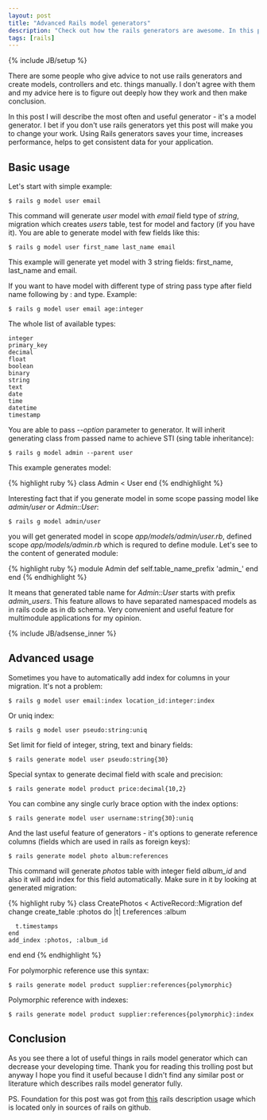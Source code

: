 ```yaml
---
layout: post
title: "Advanced Rails model generators"
description: "Check out how the rails generators are awesome. In this post you will read how to use rails model generators for 100%"
tags: [rails]
---
```

{% include JB/setup %}

There are some people who give advice to not use rails generators and create models, controllers and etc. things manually. I don't agree with them and my advice here is to figure out deeply how they work and then make conclusion.

In this post I will describe the most often and useful generator - it's a model generator. I bet if you don't use rails generators yet this post will make you to change your work. Using Rails generators saves your time, increases performance, helps to get consistent data for your application.

## Basic usage

Let's start with simple example:

    $ rails g model user email

This command will generate *user* model with *email* field type of *string*, migration which creates *users* table, test for model and factory (if you have it). You are able to generate model with few fields like this:

    $ rails g model user first_name last_name email

This example will generate yet model with 3 string fields: first_name, last_name and email.

If you want to have model with different type of string pass type after field name following by : and type. Example:

    $ rails g model user email age:integer

The whole list of available types:

    integer
    primary_key
    decimal
    float
    boolean
    binary
    string
    text
    date
    time
    datetime
    timestamp

You are able to pass *--option* parameter to generator. It will inherit generating class from passed name to achieve STI (sing table inheritance):

    $ rails g model admin --parent user

This example generates model:

{% highlight ruby %}
class Admin < User
end
{% endhighlight %}

Interesting fact that if you generate model in some scope passing model like *admin/user* or *Admin::User*:

    $ rails g model admin/user

you will get generated model in scope *app/models/admin/user.rb*, defined scope *app/models/admin.rb* which is requred to define module. Let's see to the content of generated module:

{% highlight ruby %}
module Admin
  def self.table_name_prefix
    'admin_'
  end
end
{% endhighlight %}

It means that generated table name for *Admin::User* starts with prefix *admin_users*. This feature allows to have separated namespaced models as in rails code as in db schema. Very convenient and useful feature for multimodule applications for my opinion.

{% include JB/adsense_inner %}

## Advanced usage

Sometimes you have to automatically add index for columns in your migration. It's not a problem:

    $ rails g model user email:index location_id:integer:index

Or uniq index:

    $ rails g model user pseudo:string:uniq

Set limit for field of integer, string, text and binary fields:

    $ rails generate model user pseudo:string{30}

Special syntax to generate decimal field with scale and precision:

    $ rails generate model product price:decimal{10,2}

You can combine any single curly brace option with the index options:

    $ rails generate model user username:string{30}:uniq

And the last useful feature of generators - it's options to generate reference columns (fields which are used in rails as foreign keys):

    $ rails generate model photo album:references

This command will generate *photos* table with integer field *album_id* and also it will add index for this field automatically. Make sure in it by looking at generated migration:

{% highlight ruby %}
class CreatePhotos < ActiveRecord::Migration
  def change
    create_table :photos do |t|
      t.references :album

      t.timestamps
    end
    add_index :photos, :album_id
  end
end
{% endhighlight %}

For polymorphic reference use this syntax:

    $ rails generate model product supplier:references{polymorphic}

Polymorphic reference with indexes:

    $ rails generate model product supplier:references{polymorphic}:index


## Conclusion

As you see there a lot of useful things in rails model generator which can decrease your developing time. Thank you for reading this trolling post but anyway I hope you find it useful because I didn't find any similar post or literature which describes rails model generator fully.

PS. Foundation for this post was got from [this](https://github.com/rails/rails/blob/master/railties/lib/rails/generators/rails/model/USAGE) rails description usage which is located only in sources of rails on github.
